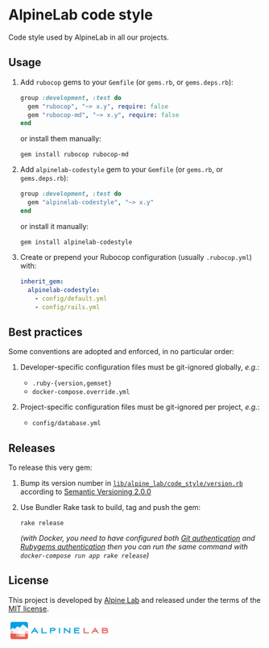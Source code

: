 # AlpineLab code style

Code style used by AlpineLab in all our projects.

## Usage

1. Add `rubocop` gems to your `Gemfile` (or `gems.rb`, or `gems.deps.rb`):

    ```ruby
    group :development, :test do
      gem "rubocop", "~> x.y", require: false
      gem "rubocop-md", "~> x.y", require: false
    end
    ```

    or install them manually:

    ```shell
    gem install rubocop rubocop-md
    ```

2. Add `alpinelab-codestyle` gem to your `Gemfile`
(or `gems.rb`, or `gems.deps.rb`):

    ```ruby
    group :development, :test do
      gem "alpinelab-codestyle", "~> x.y"
    end
    ```

    or install it manually:

    ```shell
    gem install alpinelab-codestyle
    ```

3. Create or prepend your Rubocop configuration (usually `.rubocop.yml`) with:

    ```yaml
    inherit_gem:
      alpinelab-codestyle:
        - config/default.yml
        - config/rails.yml
    ```

## Best practices

Some conventions are adopted and enforced, in no particular order:

1. Developer-specific configuration files must be git-ignored globally, _e.g._:

    * `.ruby-{version,gemset}`
    * `docker-compose.override.yml`

2. Project-specific configuration files must be git-ignored per project, _e.g._:

    * `config/database.yml`

## Releases

To release this very gem:

1. Bump its version number in
[`lib/alpine_lab/code_style/version.rb`](lib/alpine_lab/code_style/version.rb)
according to [Semantic Versioning 2.0.0](https://semver.org/spec/v2.0.0.html)

2. Use Bundler Rake task to build, tag and push the gem:

    ```shell
    rake release
    ```

    _(with Docker, you need to have configured both
    [Git authentication](https://github.com/alpinelab/docker-ruby-dev/blob/latest/RECIPES.md#git-authentication)
    and [Rubygems authentication](https://github.com/alpinelab/docker-ruby-dev/blob/latest/RECIPES.md#rubygems-authentication)
    then you can run the same command with `docker-compose run app rake release`)_

## License

This project is developed by [Alpine Lab](https://www.alpine-lab.com) and released under the terms of the [MIT license](LICENSE.md).

<a href="https://www.alpine-lab.com"><img src=".github/alpinelab-logo.png" width="40%" /></a>

